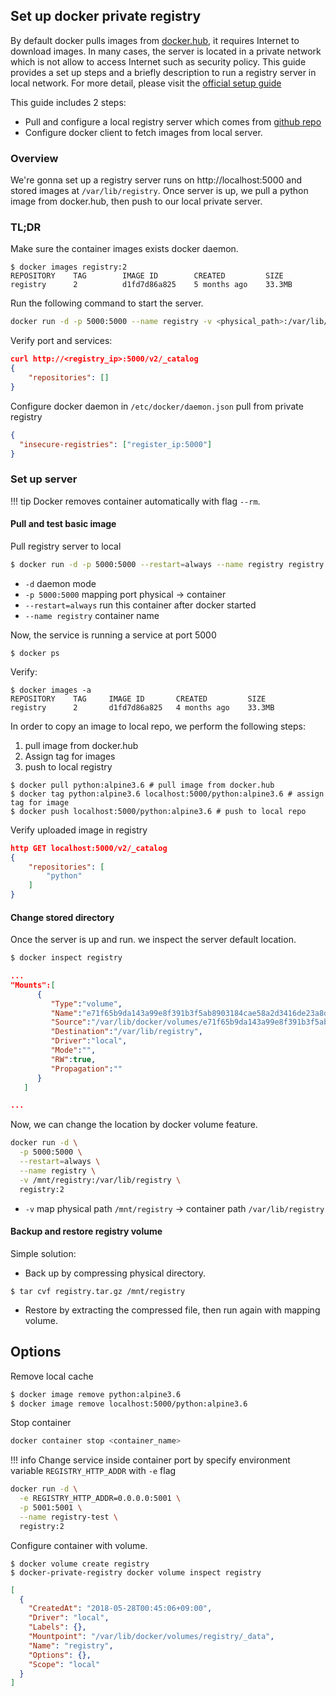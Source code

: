 <!-- - [Set up docker private registry](#set-up-docker-private-registry)
  - [Overview](#overview)
  - [TL;DR](#tldr)
  - [Set up server](#set-up-server)
    - [Pull and test basic image](#pull-and-test-basic-image)
    - [Change stored directory](#change-stored-directory)
    - [Backup and restore registry volume](#backup-and-restore-registry-volume)
- [Options](#options) -->

## Set up docker private registry

By default docker pulls images from [docker.hub](https://hub.docker.com/), it requires Internet to download images. In many cases, the server is located in a private network which is not allow to access Internet such as security policy. This guide provides a set up steps and a briefly description to run a registry server in local network. For more detail, please visit the [official setup guide](https://docs.docker.com/registry/deploying/)

This guide includes 2 steps:

- Pull and configure a local registry server which comes from [github repo](https://github.com/docker/distribution-library-image)
- Configure docker client to fetch images from local server.

### Overview

We're gonna set up a registry server runs on http://localhost:5000 and stored images at `/var/lib/registry`. Once server is up, we pull a python image from docker.hub, then push to our local private server.

### TL;DR

Make sure the container images exists docker daemon.
```
$ docker images registry:2
REPOSITORY    TAG        IMAGE ID        CREATED         SIZE
registry      2          d1fd7d86a825    5 months ago    33.3MB
```

Run the following command to start the server.

```sh
docker run -d -p 5000:5000 --name registry -v <physical_path>:/var/lib/registry registry:2
```

Verify port and services:

```json
curl http://<registry_ip>:5000/v2/_catalog
{
    "repositories": []
}
```

Configure docker daemon in `/etc/docker/daemon.json` pull from private registry

```json
{
  "insecure-registries": ["register_ip:5000"]
}
```

### Set up server

!!! tip
Docker removes container automatically with flag `--rm`.

#### Pull and test basic image

Pull registry server to local

```sh
$ docker run -d -p 5000:5000 --restart=always --name registry registry:2
```

- `-d` daemon mode
- `-p 5000:5000` mapping port physical -> container
- `--restart=always` run this container after docker started
- `--name registry` container name

Now, the service is running a service at port 5000

```
$ docker ps
```

Verify:

```
$ docker images -a
REPOSITORY    TAG     IMAGE ID       CREATED         SIZE
registry      2       d1fd7d86a825   4 months ago    33.3MB
```

In order to copy an image to local repo, we perform the following steps:

1.  pull image from docker.hub
2.  Assign tag for images
3.  push to local registry

```
$ docker pull python:alpine3.6 # pull image from docker.hub
$ docker tag python:alpine3.6 localhost:5000/python:alpine3.6 # assign tag for image
$ docker push localhost:5000/python:alpine3.6 # push to local repo
```

Verify uploaded image in registry

```json
http GET localhost:5000/v2/_catalog
{
    "repositories": [
        "python"
    ]
}
```

#### Change stored directory

Once the server is up and run. we inspect the server default location.

```sh
$ docker inspect registry
```

```json
...
"Mounts":[
      {
         "Type":"volume",
         "Name":"e71f65b9da143a99e8f391b3f5ab8903184cae58a2d3416de23a8d375775e822",
         "Source":"/var/lib/docker/volumes/e71f65b9da143a99e8f391b3f5ab8903184cae58a2d3416de23a8d375775e822/_data",
         "Destination":"/var/lib/registry",
         "Driver":"local",
         "Mode":"",
         "RW":true,
         "Propagation":""
      }
   ]

...
```

Now, we can change the location by docker volume feature.

```sh
docker run -d \
  -p 5000:5000 \
  --restart=always \
  --name registry \
  -v /mnt/registry:/var/lib/registry \
  registry:2
```

- `-v` map physical path `/mnt/registry` &rarr; container path `/var/lib/registry`

#### Backup and restore registry volume

Simple solution:

- Back up by compressing physical directory.

```
$ tar cvf registry.tar.gz /mnt/registry
```

- Restore by extracting the compressed file, then run again with mapping volume.

## Options

Remove local cache

```sh
$ docker image remove python:alpine3.6
$ docker image remove localhost:5000/python:alpine3.6
```

Stop container

```sh
docker container stop <container_name>
```

!!! info
Change service inside container port by specify environment variable `REGISTRY_HTTP_ADDR` with `-e` flag

```sh
docker run -d \
  -e REGISTRY_HTTP_ADDR=0.0.0.0:5001 \
  -p 5001:5001 \
  --name registry-test \
  registry:2
```

Configure container with volume.

```
$ docker volume create registry
$ docker-private-registry docker volume inspect registry
```

```json
[
  {
    "CreatedAt": "2018-05-28T00:45:06+09:00",
    "Driver": "local",
    "Labels": {},
    "Mountpoint": "/var/lib/docker/volumes/registry/_data",
    "Name": "registry",
    "Options": {},
    "Scope": "local"
  }
]
```
